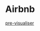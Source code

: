# Airbnb


[pre-visualiser](http://htmlpreview.github.io/?https://raw.githubusercontent.com/simplon-lyemma/Airbnb/master/index.html "preview")

